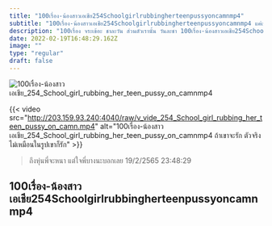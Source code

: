 ```yaml
---
title: "100เรื่อง-น้องสาวเอเชีย254Schoolgirlrubbingherteenpussyoncamnmp4"
subtitle: "100เรื่อง-น้องสาวเอเชีย254Schoolgirlrubbingherteenpussyoncamnmp4 แค่เธอบวชเป็นพระ เธอก็จะได้ฉัน"
description: "100เรื่อง จระเข้อะ ชาละวัน ส่วนตัวเรานั้น วันละชา 100เรื่อง-น้องสาวเอเชีย254Schoolgirlrubbingherteenpussyoncamnmp4 19/2/2565 23:48:29"
date: 2022-02-19T16:48:29.162Z
image: ""
type: "regular"
draft: false
---
```


![100เรื่อง-น้องสาวเอเชีย_254_School_girl_rubbing_her_teen_pussy_on_camnmp4](http://203.159.93.240:4040/raw/v_vide_254_School_girl_rubbing_her_teen_pussy_on_camn.jpg)

{{< video src="http://203.159.93.240:4040/raw/v_vide_254_School_girl_rubbing_her_teen_pussy_on_camn.mp4" alt="100เรื่อง-น้องสาวเอเชีย_254_School_girl_rubbing_her_teen_pussy_on_camnmp4 ถ้าเขาจะรัก ตัวจริงไม่เหมือนในรูปเขาก็รัก" >}}


> ถึงหุ่นพี่จะหนา แต่ใจพี่บางนะบอกเลย 19/2/2565 23:48:29

## 100เรื่อง-น้องสาวเอเชีย254Schoolgirlrubbingherteenpussyoncamnmp4
